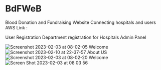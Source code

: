 # BdFWeB
Blood Donation and Fundraising Website Connecting hospitals and users
AWS Link : 

User Registration
Department registration for Hospitals
Admin Panel

![Screenshot 2023-02-03 at 08-02-05 Welcome](https://github.com/analogsoul13/BdFWeB/assets/106916745/1d8c1e9a-5a9c-4d3a-8a14-ca4411f7e500)
![Screenshot 2023-02-10 at 22-37-57 About US](https://github.com/analogsoul13/BdFWeB/assets/106916745/cee26eac-391a-4fc1-a62f-2f2d1f9864d0)
![Screenshot 2023-02-03 at 08-02-20 Welcome](https://github.com/analogsoul13/BdFWeB/assets/106916745/1b59677d-6199-4933-9db5-352841343c71)
![Screen Shot 2023-02-03 at 08 03 56](https://github.com/analogsoul13/BdFWeB/assets/106916745/f01b105c-4c8b-4999-8f3c-7373d7e56b38)

